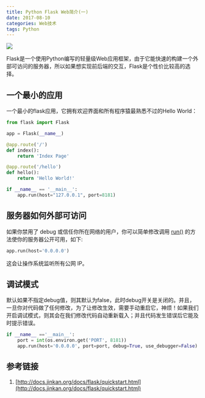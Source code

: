 ```yaml
---
title: Python Flask Web简介(一)
date: 2017-08-10
categories: Web技术
tags: Python
---
```

![](https://ws1.sinaimg.cn/large/73d640f7gy1ftl9vuygp7j208b04o0sp.jpg)

Flask是一个使用Python编写的轻量级Web应用框架，由于它能快速的构建一个外部可访问的服务器，所以如果想实现前后端的交互，Flask是个性价比较高的选择。

<escape><!-- more --></escape>

## 一个最小的应用

一个最小的flask应用，它拥有欢迎界面和所有程序猿最熟悉不过的Hello World：

```python
from flask import Flask

app = Flask(__name__)

@app.route('/')
def index():
    return 'Index Page'

@app.route('/hello')
def hello():
    return 'Hello World!'

if __name__ == '__main__':
    app.run(host="127.0.0.1", port=8181)
```

## 服务器如何外部可访问

如果你禁用了 debug 或信任你所在网络的用户，你可以简单修改调用 [run()](http://docs.jinkan.org/docs/flask/api.html#flask.Flask.run) 的方法使你的服务器公开可用，如下:

```python
app.run(host='0.0.0.0')
```

这会让操作系统监听所有公网 IP。

## 调试模式

默认如果不指定debug值，则其默认为false，此时debug开关是关闭的。并且，一旦你对代码做了任何修改，为了让修改生效，需要手动重启它，神烦！如果我们开启调试模式，则其会在我们修改代码自动重新载入；并且代码发生错误后它能及时提示错误。

```python
if __name__ =='__main__':
    port = int(os.environ.get('PORT', 8181))
    app.run(host='0.0.0.0', port=port, debug=True, use_debugger=False)
```

## 参考链接
1. [http://docs.jinkan.org/docs/flask/quickstart.html](http://docs.jinkan.org/docs/flask/quickstart.html)
